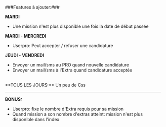 ###Features à ajouter:###

**MARDI**<br/>
  - Une mission n'est plus disponible une fois la date de début passée<br/>
  
**MARDI - MERCREDI**<br/>
  - Userpro: Peut accepter / refuser une candidature<br/>
  
**JEUDI - VENDREDI**<br/>
  - Envoyer un mail/sms au PRO quand nouvelle candidature
  - Envoyer un mail/sms à l'Extra quand candidature acceptée
  <br/>
**TOUS LES JOURS:**
Un peu de Css
  
  ---
  
  **BONUS:**
  - Userpro: fixe le nombre d'Extra requis pour sa mission
  - Quand mission a son nombre d'extras atteint: mission n'est plus disponible dans l'index
  
  
